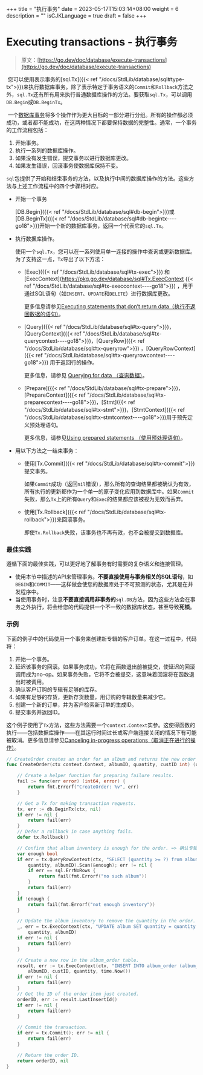 +++
title = "执行事务"
date = 2023-05-17T15:03:14+08:00
weight = 6
description = ""
isCJKLanguage = true
draft = false
+++
# Executing transactions - 执行事务

> 原文：[https://go.dev/doc/database/execute-transactions](https://go.dev/doc/database/execute-transactions)

​	您可以使用表示事务的[sql.Tx]({{< ref "/docs/StdLib/database/sql#type-tx">}})来执行数据库事务。除了表示特定于事务语义的`Commit`和`Rollback`方法之外，`sql.Tx`还有所有用来执行普通数据库操作的方法。要获取`sql.Tx`，可以调用`DB.Begin`或`DB.BeginTx`。

​	一个[数据库事务](https://en.wikipedia.org/wiki/Database_transaction)将多个操作作为更大目标的一部分进行分组。所有的操作都必须成功，或者都不能成功，在这两种情况下都要保持数据的完整性。通常，一个事务的工作流程包括：

1. 开始事务。
2. 执行一系列的数据库操作。
3. 如果没有发生错误，提交事务以进行数据库更改。
4. 如果发生错误，回滚事务使数据库保持不变。

​	`sql`包提供了开始和结束事务的方法，以及执行中间的数据库操作的方法。这些方法与上述工作流程中的四个步骤相对应。

- 开始一个事务

  [DB.Begin]({{< ref "/docs/StdLib/database/sql#db-begin">}})或[DB.BeginTx]({{< ref "/docs/StdLib/database/sql#db-begintx----go18">}})开始一个新的数据库事务，返回一个代表它的`sql.Tx`。

- 执行数据库操作。

  使用一个`sql.Tx`，您可以在一系列使用单一连接的操作中查询或更新数据库。为了支持这一点，`Tx`导出了以下方法：

  - [Exec]({{< ref "/docs/StdLib/database/sql#tx-exec">}}) 和 [ExecContext](https://pkg.go.dev/database/sql#Tx.ExecContext  {{< ref "/docs/StdLib/database/sql#tx-execcontext----go18">}}) ，用于通过SQL语句（如`INSERT`、`UPDATE`和`DELETE`）进行数据库更改。

    更多信息请参见[Executing statements that don’t return data（执行不返回数据的语句）](../ExecutingSQLStatementsThatDoNotReturnData)。

  - [Query]({{< ref "/docs/StdLib/database/sql#tx-query">}})，[QueryContext]({{< ref "/docs/StdLib/database/sql#tx-querycontext----go18">}})，[QueryRow]({{< ref "/docs/StdLib/database/sql#tx-queryrow">}}) ，[QueryRowContext]({{< ref "/docs/StdLib/database/sql#tx-queryrowcontext----go18">}}) 用于返回行的操作。

    更多信息，请参见 [Querying for data （查询数据）](../QueryingForData)。

  - [Prepare]({{< ref "/docs/StdLib/database/sql#tx-prepare">}})，[PrepareContext]({{< ref "/docs/StdLib/database/sql#tx-preparecontext----go18">}})，[Stmt]({{< ref "/docs/StdLib/database/sql#tx-stmt">}})，[StmtContext]({{< ref "/docs/StdLib/database/sql#tx-stmtcontext----go18">}})用于预先定义预处理语句。

    更多信息，请参见[Using prepared statements （使用预处理语句）](../UsingPreparedStatements)。

- 用以下方法之一结束事务：

  - 使用[Tx.Commit]({{< ref "/docs/StdLib/database/sql#tx-commit">}})提交事务。

    如果`Commit`成功（返回`nil`错误），那么所有的查询结果都被确认为有效，所有执行的更新都作为一个单一的原子变化应用到数据库中。如果`Commit`失败，那么`Tx`上的所有`Query`和`Exec`的结果都应该被视为无效而丢弃。

  - 使用[Tx.Rollback]({{< ref "/docs/StdLib/database/sql#tx-rollback">}})来回滚事务。

    即使`Tx.Rollback`失败，该事务也不再有效，也不会被提交到数据库。

### 最佳实践

​	遵循下面的最佳实践，可以更好地了解事务有时需要的复杂语义和连接管理。

- 使用本节中描述的API来管理事务。**不要直接使用与事务相关的SQL语句**，如`BEGIN`和`COMMIT`——这样做会使您的数据库处于不可预测的状态，尤其是在并发程序中。
- 当使用事务时，注意**不要直接调用非事务的**`sql.DB`方法，因为这些方法会在事务之外执行，将会给您的代码提供一个不一致的数据库状态，甚至导致**死锁**。

### 示例

​	下面的例子中的代码使用一个事务来创建新专辑的客户订单。在这一过程中，代码将：

1. 开始一个事务。
2. 延迟该事务的回滚。如果事务成功，它将在函数退出前被提交，使延迟的回滚调用成为no-op。如果事务失败，它将不会被提交，这意味着回滚将在函数退出时被调用。
3. 确认客户订购的专辑有足够的库存。
4. 如果有足够的存货，更新存货数量，用订购的专辑数量来减少它。
5. 创建一个新的订单，并为客户检索新订单的生成ID。
6. 提交事务并返回ID。

​	这个例子使用了`Tx`方法，这些方法需要一个`context.Context`实参。这使得函数的执行——包括数据库操作——在其运行时间过长或客户端连接关闭的情况下有可能被取消。更多信息请参见[Canceling in-progress operations（取消正在进行的操作）](../CancelingIn-progressDatabaseOperations)。

```go 
// CreateOrder creates an order for an album and returns the new order ID. => CreateOrder 为 album 创建一个订单，并返回新的订单 ID。
func CreateOrder(ctx context.Context, albumID, quantity, custID int) (orderID int64, err error) {

    // Create a helper function for preparing failure results.
    fail := func(err error) (int64, error) {
        return fmt.Errorf("CreateOrder: %v", err)
    }

    // Get a Tx for making transaction requests.
    tx, err := db.BeginTx(ctx, nil)
    if err != nil {
        return fail(err)
    }
    // Defer a rollback in case anything fails.
    defer tx.Rollback()

    // Confirm that album inventory is enough for the order. => 确认专辑有足够的库存。
    var enough bool
    if err = tx.QueryRowContext(ctx, "SELECT (quantity >= ?) from album where id = ?",
        quantity, albumID).Scan(&enough); err != nil {
        if err == sql.ErrNoRows {
            return fail(fmt.Errorf("no such album"))
        }
        return fail(err)
    }
    if !enough {
        return fail(fmt.Errorf("not enough inventory"))
    }

    // Update the album inventory to remove the quantity in the order.
    _, err = tx.ExecContext(ctx, "UPDATE album SET quantity = quantity - ? WHERE id = ?",
        quantity, albumID)
    if err != nil {
        return fail(err)
    }

    // Create a new row in the album_order table.
    result, err := tx.ExecContext(ctx, "INSERT INTO album_order (album_id, cust_id, quantity, date) VALUES (?, ?, ?, ?)",
        albumID, custID, quantity, time.Now())
    if err != nil {
        return fail(err)
    }
    // Get the ID of the order item just created.
    orderID, err := result.LastInsertId()
    if err != nil {
        return fail(err)
    }

    // Commit the transaction.
    if err = tx.Commit(); err != nil {
        return fail(err)
    }

    // Return the order ID.
    return orderID, nil
}
```